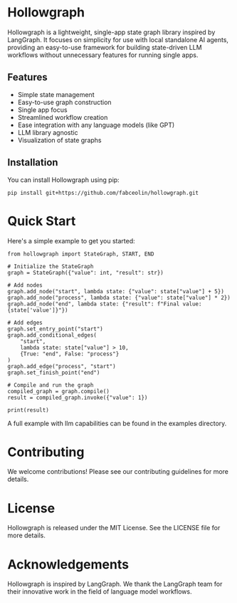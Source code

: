 # Hollowgraph

Hollowgraph is a lightweight, single-app state graph library inspired by LangGraph. It focuses on simplicity for use with local standalone AI agents, providing an easy-to-use framework for building state-driven LLM workflows without unnecessary features for running single apps.

## Features

- Simple state management
- Easy-to-use graph construction
- Single app focus
- Streamlined workflow creation
- Ease integration with any language models (like GPT)
- LLM library agnostic
- Visualization of state graphs

## Installation

You can install Hollowgraph using pip:

```
pip install git+https://github.com/fabceolin/hollowgraph.git
```

# Quick Start
Here's a simple example to get you started:

```
from hollowgraph import StateGraph, START, END

# Initialize the StateGraph
graph = StateGraph({"value": int, "result": str})

# Add nodes
graph.add_node("start", lambda state: {"value": state["value"] + 5})
graph.add_node("process", lambda state: {"value": state["value"] * 2})
graph.add_node("end", lambda state: {"result": f"Final value: {state['value']}"})

# Add edges
graph.set_entry_point("start")
graph.add_conditional_edges(
    "start",
    lambda state: state["value"] > 10,
    {True: "end", False: "process"}
)
graph.add_edge("process", "start")
graph.set_finish_point("end")

# Compile and run the graph
compiled_graph = graph.compile()
result = compiled_graph.invoke({"value": 1})

print(result)
```

A full example with llm capabilities can be found in the examples directory.

# Contributing
We welcome contributions! Please see our contributing guidelines for more details.

# License
Hollowgraph is released under the MIT License. See the LICENSE file for more details.

# Acknowledgements
Hollowgraph is inspired by LangGraph. We thank the LangGraph team for their innovative work in the field of language model workflows.


